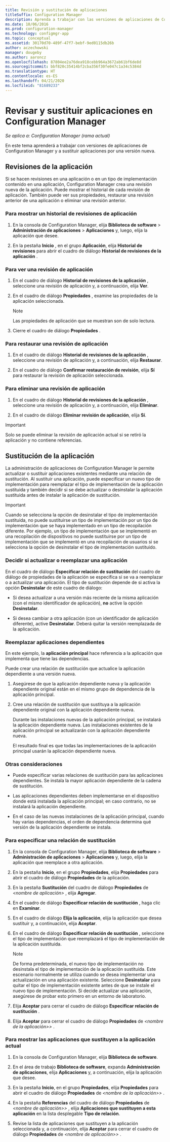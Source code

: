 ```yaml
---
title: Revisión y sustitución de aplicaciones
titleSuffix: Configuration Manager
description: Aprenda a trabajar con las versiones de aplicaciones de Configuration Manager y sustituya las aplicaciones.
ms.date: 10/06/2016
ms.prod: configuration-manager
ms.technology: configmgr-app
ms.topic: conceptual
ms.assetid: 30170d70-489f-47f7-bebf-9ed0115db26b
author: aczechowski
manager: dougeby
ms.author: aaroncz
ms.openlocfilehash: 87804ee2a76dea918cebb964a3672ab61bf6de8d
ms.sourcegitcommit: bbf820c35414bf2cba356f30fe047c1a34c5384d
ms.translationtype: HT
ms.contentlocale: es-ES
ms.lasthandoff: 04/21/2020
ms.locfileid: "81689233"
---
```

# <a name="revise-and-supersede-applications-in-configuration-manager"></a>Revisar y sustituir aplicaciones en Configuration Manager

*Se aplica a: Configuration Manager (rama actual)*

En este tema aprenderá a trabajar con versiones de aplicaciones de Configuration Manager y a sustituir aplicaciones por una versión nueva.  

##  <a name="application-revisions"></a>Revisiones de la aplicación  
 Si se hacen revisiones en una aplicación o en un tipo de implementación contenido en una aplicación, Configuration Manager crea una revisión nueva de la aplicación. Puede mostrar el historial de cada revisión de aplicación. También puede ver sus propiedades, restaurar una revisión anterior de una aplicación o eliminar una revisión anterior.  

### <a name="to-display-an-application-revision-history"></a>Para mostrar un historial de revisiones de aplicación  

1.  En la consola de Configuration Manager, elija **Biblioteca de software** > **Administración de aplicaciones** > **Aplicaciones** y, luego, elija la aplicación que desee.  

3.  En la pestaña **Inicio** , en el grupo **Aplicación**, elija **Historial de revisiones** para abrir el cuadro de diálogo **Historial de revisiones de la aplicación** .  

### <a name="to-view-an-application-revision"></a>Para ver una revisión de aplicación  

1.  En el cuadro de diálogo **Historial de revisiones de la aplicación** , seleccione una revisión de aplicación y, a continuación, elija **Ver**.  

2.  En el cuadro de diálogo **Propiedades** , examine las propiedades de la aplicación seleccionada.  

    > [!NOTE]  
    >  Las propiedades de aplicación que se muestran son de solo lectura.  

3.  Cierre el cuadro de diálogo **Propiedades** .  

### <a name="to-restore-an-application-revision"></a>Para restaurar una revisión de aplicación  

1.  En el cuadro de diálogo **Historial de revisiones de la aplicación** , seleccione una revisión de aplicación y, a continuación, elija **Restaurar**.  

2.  En el cuadro de diálogo **Confirmar restauración de revisión**, elija **Sí** para restaurar la revisión de aplicación seleccionada.  

### <a name="to-delete-an-application-revision"></a>Para eliminar una revisión de aplicación  

1.  En el cuadro de diálogo **Historial de revisiones de la aplicación** , seleccione una revisión de aplicación y, a continuación, elija **Eliminar**.  

2.  En el cuadro de diálogo **Eliminar revisión de aplicación**, elija **Sí**.  

> [!IMPORTANT]  
>  Solo se puede eliminar la revisión de aplicación actual si se retiró la aplicación y no contiene referencias.  

##  <a name="application-supersedence"></a>Sustitución de la aplicación  
 La administración de aplicaciones de Configuration Manager le permite actualizar o sustituir aplicaciones existentes mediante una relación de sustitución. Al sustituir una aplicación, puede especificar un nuevo tipo de implementación para reemplazar el tipo de implementación de la aplicación sustituida y también decidir si se debe actualizar o desinstalar la aplicación sustituida antes de instalar la aplicación de sustitución.  

> [!IMPORTANT]  
>  Cuando se selecciona la opción de desinstalar el tipo de implementación sustituida, no puede sustituirse un tipo de implementación por un tipo de implementación que se haya implementado en un tipo de recopilación diferente.  Por ejemplo, un tipo de implementación que se implementó en una recopilación de dispositivos no puede sustituirse por un tipo de implementación que se implementó en una recopilación de usuarios si se selecciona la opción de desinstalar el tipo de implementación sustituido.  

### <a name="decide-whether-to-upgrade-or-replace-an-application"></a>Decidir si actualizar o reemplazar una aplicación  
 En el cuadro de diálogo **Especificar relación de sustitución** del cuadro de diálogo de propiedades de la aplicación se especifica si se va a reemplazar o a actualizar una aplicación. El tipo de sustitución depende de si activa la opción **Desinstalar** de este cuadro de diálogo:  

-   Si desea actualizar a una versión más reciente de la misma aplicación (con el mismo identificador de aplicación), **no** active la opción **Desinstalar**.  

-   Si desea cambiar a otra aplicación (con un identificador de aplicación diferente), active **Desinstalar**. Deberá quitar la versión reemplazada de la aplicación.  

### <a name="supersede-dependent-applications"></a>Reemplazar aplicaciones dependientes  
 En este ejemplo, la **aplicación principal** hace referencia a la aplicación que implementa que tiene las dependencias.  

 Puede crear una relación de sustitución que actualice la aplicación dependiente a una versión nueva.  

1. Asegúrese de que la aplicación dependiente nueva y la aplicación dependiente original están en el mismo grupo de dependencia de la aplicación principal.  

2. Cree una relación de sustitución que sustituya a la aplicación dependiente original con la aplicación dependiente nueva.  

   Durante las instalaciones nuevas de la aplicación principal, se instalará la aplicación dependiente nueva. Las instalaciones existentes de la aplicación principal se actualizarán con la aplicación dependiente nueva.  

   El resultado final es que todas las implementaciones de la aplicación principal usarán la aplicación dependiente nueva.  

### <a name="further-considerations"></a>Otras consideraciones  

-   Puede especificar varias relaciones de sustitución para las aplicaciones dependientes. Se instala la mayor aplicación dependiente de la cadena de sustitución.  

-   Las aplicaciones dependientes deben implementarse en el dispositivo donde está instalada la aplicación principal; en caso contrario, no se instalará la aplicación dependiente.  

-   En el caso de las nuevas instalaciones de la aplicación principal, cuando hay varias dependencias, el orden de dependencia determina qué versión de la aplicación dependiente se instala.  

### <a name="to-specify-a-supersedence-relationship"></a>Para especificar una relación de sustitución  

1.  En la consola de Configuration Manager, elija **Biblioteca de software** > **Administración de aplicaciones** > **Aplicaciones** y, luego, elija la aplicación que reemplace a otra aplicación.  

3.  En la pestaña **Inicio**, en el grupo **Propiedades**, elija **Propiedades** para abrir el cuadro de diálogo **Propiedades** de la aplicación.  

4.  En la pestaña **Sustitución** del cuadro de diálogo **Propiedades** de *<nombre de aplicación\>* , elija **Agregar**.  

5.  En el cuadro de diálogo **Especificar relación de sustitución** , haga clic en **Examinar**.  

6.  En el cuadro de diálogo **Elija la aplicación**, elija la aplicación que desea sustituir y, a continuación, elija **Aceptar**.  

7.  En el cuadro de diálogo **Especificar relación de sustitución** , seleccione el tipo de implementación que reemplazará el tipo de implementación de la aplicación sustituida.  

    > [!NOTE]  
    >  De forma predeterminada, el nuevo tipo de implementación no desinstala el tipo de implementación de la aplicación sustituida. Este escenario normalmente se utiliza cuando se desea implementar una actualización en una aplicación existente. Seleccione **Desinstalar** para quitar el tipo de implementación existente antes de que se instale el nuevo tipo de implementación. Si decide actualizar una aplicación, asegúrese de probar esto primero en un entorno de laboratorio.  

8.  Elija **Aceptar** para cerrar el cuadro de diálogo **Especificar relación de sustitución** .  

9. Elija **Aceptar** para cerrar el cuadro de diálogo **Propiedades** de *<nombre de la aplicación>\>* .  

### <a name="to-display-applications-that-supersede-the-current-application"></a>Para mostrar las aplicaciones que sustituyen a la aplicación actual  

1.  En la consola de Configuration Manager, elija **Biblioteca de software**.  

2.  En el área de trabajo **Biblioteca de software**, expanda **Administración de aplicaciones**, elija **Aplicaciones** y, a continuación, elija la aplicación que desee.  

3.  En la pestaña **Inicio**, en el grupo **Propiedades**, elija **Propiedades** para abrir el cuadro de diálogo **Propiedades** de *<nombre de la aplicación>\>* .  

4.  En la pestaña **Referencias** del cuadro de diálogo **Propiedades** de *<nombre de aplicación>\>* , elija **Aplicaciones que sustituyen a esta aplicación** en la lista desplegable **Tipo de relación**.  

5.  Revise la lista de aplicaciones que sustituyen a la aplicación seleccionada y, a continuación, elija **Aceptar** para cerrar el cuadro de diálogo **Propiedades** de *<nombre de aplicación>\>* .  
